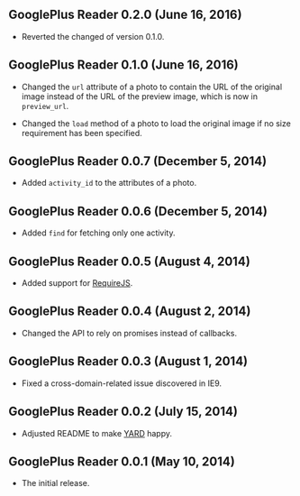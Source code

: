 ## GooglePlus Reader 0.2.0 (June 16, 2016)

* Reverted the changed of version 0.1.0.

## GooglePlus Reader 0.1.0 (June 16, 2016)

* Changed the `url` attribute of a photo to contain the URL of the original
  image instead of the URL of the preview image, which is now in `preview_url`.

* Changed the `load` method of a photo to load the original image if no size
  requirement has been specified.

## GooglePlus Reader 0.0.7 (December 5, 2014)

* Added `activity_id` to the attributes of a photo.

## GooglePlus Reader 0.0.6 (December 5, 2014)

* Added `find` for fetching only one activity.

## GooglePlus Reader 0.0.5 (August 4, 2014)

* Added support for [RequireJS](http://requirejs.org/).

## GooglePlus Reader 0.0.4 (August 2, 2014)

* Changed the API to rely on promises instead of callbacks.

## GooglePlus Reader 0.0.3 (August 1, 2014)

* Fixed a cross-domain-related issue discovered in IE9.

## GooglePlus Reader 0.0.2 (July 15, 2014)

* Adjusted README to make [YARD](http://yardoc.org/) happy.

## GooglePlus Reader 0.0.1 (May 10, 2014)

* The initial release.

